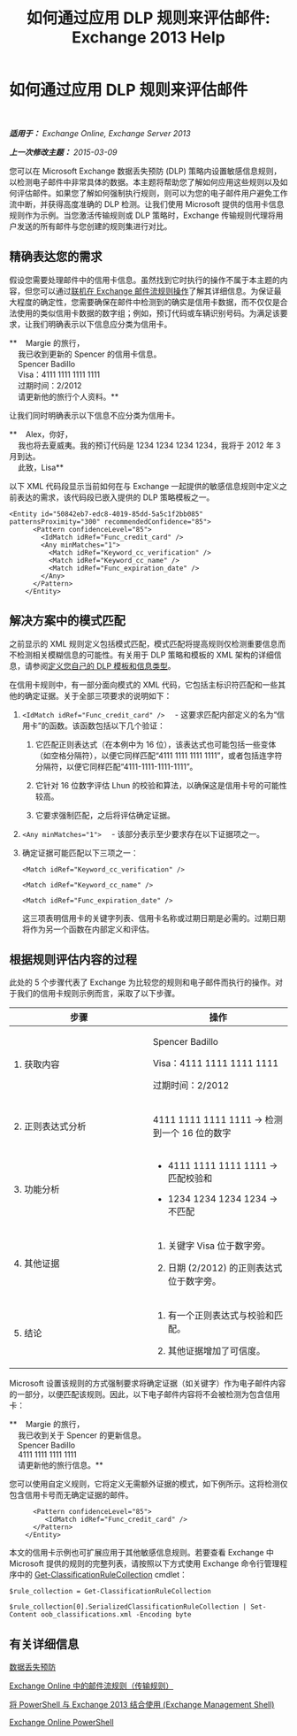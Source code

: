 ﻿---
title: '如何通过应用 DLP 规则来评估邮件: Exchange 2013 Help'
TOCTitle: 如何通过应用 DLP 规则来评估邮件
ms:assetid: 1ac77020-26ff-410c-ab09-4f28a99d67a1
ms:mtpsurl: https://technet.microsoft.com/zh-cn/library/Dn329050(v=EXCHG.150)
ms:contentKeyID: 56271405
ms.date: 01/11/2018
mtps_version: v=EXCHG.150
ms.translationtype: HT
---

# 如何通过应用 DLP 规则来评估邮件

 

_**适用于：** Exchange Online, Exchange Server 2013_

_**上一次修改主题：** 2015-03-09_

您可以在 Microsoft Exchange 数据丢失预防 (DLP) 策略内设置敏感信息规则，以检测电子邮件中非常具体的数据。本主题将帮助您了解如何应用这些规则以及如何评估邮件。如果您了解如何强制执行规则，则可以为您的电子邮件用户避免工作流中断，并获得高度准确的 DLP 检测。让我们使用 Microsoft 提供的信用卡信息规则作为示例。当您激活传输规则或 DLP 策略时，Exchange 传输规则代理将用户发送的所有邮件与您创建的规则集进行对比。

## 精确表达您的需求

假设您需要处理邮件中的信用卡信息。虽然找到它时执行的操作不属于本主题的内容，但您可以通过[联机在 Exchange 邮件流规则操作](https://technet.microsoft.com/zh-cn/library/jj919237\(v=exchg.150\))了解其详细信息。为保证最大程度的确定性，您需要确保在邮件中检测到的确实是信用卡数据，而不仅仅是合法使用的类似信用卡数据的数字组；例如，预订代码或车辆识别号码。为满足该要求，让我们明确表示以下信息应分类为信用卡。

**    Margie 的旅行，  
    我已收到更新的 Spencer 的信用卡信息。  
    Spencer Badillo  
    Visa：4111 1111 1111 1111  
    过期时间：2/2012  
    请更新他的旅行个人资料。**

让我们同时明确表示以下信息不应分类为信用卡。

**    Alex，你好，  
    我也将去夏威夷。我的预订代码是 1234 1234 1234 1234，我将于 2012 年 3 月到达。  
    此致，Lisa**

以下 XML 代码段显示当前如何在与 Exchange 一起提供的敏感信息规则中定义之前表达的需求，该代码段已嵌入提供的 DLP 策略模板之一。

    <Entity id="50842eb7-edc8-4019-85dd-5a5c1f2bb085" patternsProximity="300" recommendedConfidence="85">
          <Pattern confidenceLevel="85">
            <IdMatch idRef="Func_credit_card" />
            <Any minMatches="1">
              <Match idRef="Keyword_cc_verification" />
              <Match idRef="Keyword_cc_name" />
              <Match idRef="Func_expiration_date" />
            </Any>
          </Pattern>
        </Entity>

## 解决方案中的模式匹配

之前显示的 XML 规则定义包括模式匹配，模式匹配将提高规则仅检测重要信息而不检测相关模糊信息的可能性。有关用于 DLP 策略和模板的 XML 架构的详细信息，请参阅[定义您自己的 DLP 模板和信息类型](define-your-own-dlp-templates-and-information-types-exchange-2013-help.md)。

在信用卡规则中，有一部分面向模式的 XML 代码，它包括主标识符匹配和一些其他的确定证据。关于全部三项要求的说明如下：

1.  `<IdMatch idRef="Func_credit_card" />  ` - 这要求匹配内部定义的名为“信用卡”的函数。该函数包括以下几个验证：
    
    1.  它匹配正则表达式（在本例中为 16 位），该表达式也可能包括一些变体（如空格分隔符），以便它同样匹配“4111 1111 1111 1111”，或者包括连字符分隔符，以便它同样匹配“4111-1111-1111-1111”。
    
    2.  它针对 16 位数字评估 Lhun 的校验和算法，以确保这是信用卡号的可能性较高。
    
    3.  它要求强制匹配，之后将评估确定证据。

2.  `<Any minMatches="1">  ` - 该部分表示至少要求存在以下证据项之一。

3.  确定证据可能匹配以下三项之一：
    
    `<Match idRef="Keyword_cc_verification" />`
    
    `<Match idRef="Keyword_cc_name" />`
    
    `<Match idRef="Func_expiration_date" />`
    
    这三项表明信用卡的关键字列表、信用卡名称或过期日期是必需的。过期日期将作为另一个函数在内部定义和评估。

## 根据规则评估内容的过程

此处的 5 个步骤代表了 Exchange 为比较您的规则和电子邮件而执行的操作。对于我们的信用卡规则示例而言，采取了以下步骤。


<table>
<colgroup>
<col style="width: 50%" />
<col style="width: 50%" />
</colgroup>
<thead>
<tr class="header">
<th>步骤</th>
<th>操作</th>
</tr>
</thead>
<tbody>
<tr class="odd">
<td><p>1. 获取内容</p></td>
<td><p>Spencer Badillo</p>
<p>Visa：4111 1111 1111 1111</p>
<p>过期时间：2/2012</p></td>
</tr>
<tr class="even">
<td><p>2. 正则表达式分析</p></td>
<td><p>4111 1111 1111 1111 -&gt; 检测到一个 16 位的数字</p></td>
</tr>
<tr class="odd">
<td><p>3. 功能分析</p></td>
<td><ul>
<li><p>4111 1111 1111 1111 -&gt; 匹配校验和</p></li>
<li><p>1234 1234 1234 1234 -&gt; 不匹配</p></li>
</ul></td>
</tr>
<tr class="even">
<td><p>4. 其他证据</p></td>
<td><ol>
<li><p>关键字 Visa 位于数字旁。</p></li>
<li><p>日期 (2/2012) 的正则表达式位于数字旁。</p></li>
</ol></td>
</tr>
<tr class="odd">
<td><p>5. 结论</p></td>
<td><ol>
<li><p>有一个正则表达式与校验和匹配。</p></li>
<li><p>其他证据增加了可信度。</p></li>
</ol>
<p></p></td>
</tr>
</tbody>
</table>


Microsoft 设置该规则的方式强制要求将确定证据（如关键字）作为电子邮件内容的一部分，以便匹配该规则。因此，以下电子邮件内容将不会被检测为包含信用卡：

**    Margie 的旅行，  
    我已收到关于 Spencer 的更新信息。  
    Spencer Badillo  
    4111 1111 1111 1111  
    请更新他的旅行信息。**

您可以使用自定义规则，它将定义无需额外证据的模式，如下例所示。这将检测仅包含信用卡号而无确定证据的邮件。

``` 
      <Pattern confidenceLevel="85">
         <IdMatch idRef="Func_credit_card" />
      </Pattern>
    </Entity>
```

本文的信用卡示例也可扩展应用于其他敏感信息规则。若要查看 Exchange 中 Microsoft 提供的规则的完整列表，请按照以下方式使用 Exchange 命令行管理程序中的 [Get-ClassificationRuleCollection](https://technet.microsoft.com/zh-cn/library/jj218696\(v=exchg.150\)) cmdlet：

    $rule_collection = Get-ClassificationRuleCollection

    $rule_collection[0].SerializedClassificationRuleCollection | Set-Content oob_classifications.xml -Encoding byte

## 有关详细信息

[数据丢失预防](technical-overview-of-dlp-data-loss-prevention-in-exchange.md)

[Exchange Online 中的邮件流规则（传输规则）](https://technet.microsoft.com/zh-cn/library/jj919238\(v=exchg.150\))

[将 PowerShell 与 Exchange 2013 结合使用 (Exchange Management Shell)](https://technet.microsoft.com/zh-cn/library/bb123778\(v=exchg.150\))

[Exchange Online PowerShell](https://technet.microsoft.com/zh-cn/library/jj200677\(v=exchg.150\))

